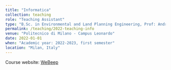 ```yaml
---
title: "Informatica"
collection: teaching
role: "Teaching Assistant"
type: "B.Sc. in Environmental and Land Planning Engineering, Prof: Andrea Bonarini"
permalink: /teaching/2022-teaching-info
venue: "Politecnico di Milano - Campus Leonardo"
date: 2022-01-01
when: "Academic year: 2022-2023, first semester"
location: "Milan, Italy"
---
```


Course website: [WeBeep](https://webeep.polimi.it/course/view.php?id=6585) 
